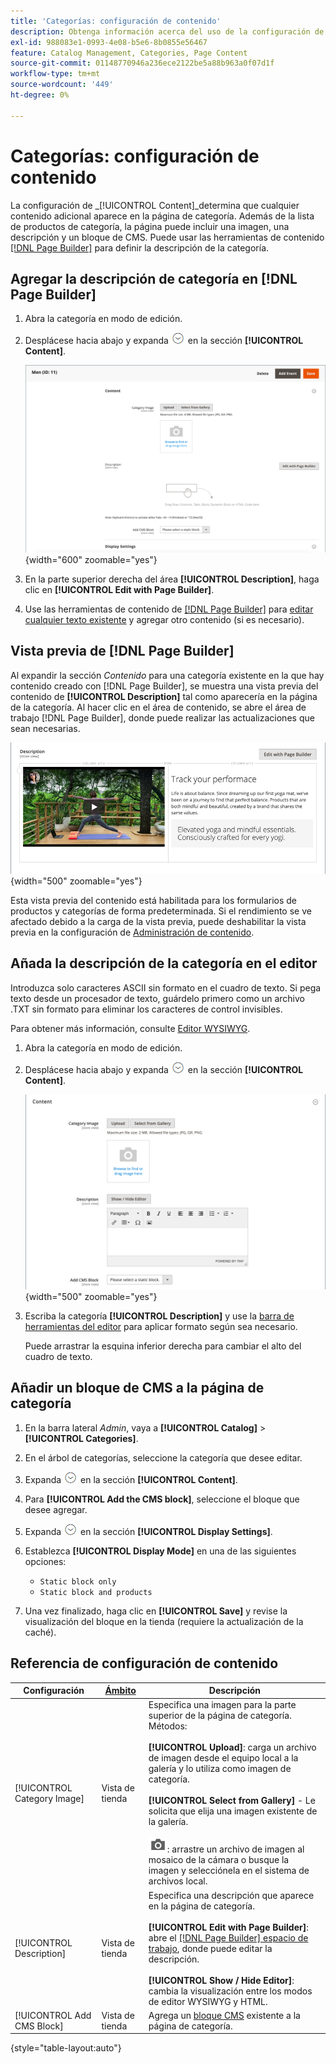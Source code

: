 ```yaml
---
title: 'Categorías: configuración de contenido'
description: Obtenga información acerca del uso de la configuración de [!UICONTROL Content] para definir cualquier contenido adicional que aparezca en la página de categoría.
exl-id: 988083e1-0993-4e08-b5e6-8b0855e56467
feature: Catalog Management, Categories, Page Content
source-git-commit: 01148770946a236ece2122be5a88b963a0f07d1f
workflow-type: tm+mt
source-wordcount: '449'
ht-degree: 0%

---
```


# Categorías: configuración de contenido

La configuración de _[!UICONTROL Content]_determina que cualquier contenido adicional aparece en la página de categoría. Además de la lista de productos de categoría, la página puede incluir una imagen, una descripción y un bloque de CMS. Puede usar las herramientas de contenido [[!DNL Page Builder]](../page-builder/introduction.md) para definir la descripción de la categoría.

## Agregar la descripción de categoría en [!DNL Page Builder]

1. Abra la categoría en modo de edición.

1. Desplácese hacia abajo y expanda ![Selector de expansión](../assets/icon-display-expand.png) en la sección **[!UICONTROL Content]**.

   ![Contenido de categoría](./assets/category-content.png){width="600" zoomable="yes"}

1. En la parte superior derecha del área **[!UICONTROL Description]**, haga clic en **[!UICONTROL Edit with Page Builder]**.

1. Use las herramientas de contenido de [[!DNL Page Builder]](../page-builder/introduction.md) para [editar cualquier texto existente](../page-builder/text.md) y agregar otro contenido (si es necesario).

## Vista previa de [!DNL Page Builder]

Al expandir la sección _Contenido_ para una categoría existente en la que hay contenido creado con [!DNL Page Builder], se muestra una vista previa del contenido de **[!UICONTROL Description]** tal como aparecería en la página de la categoría. Al hacer clic en el área de contenido, se abre el área de trabajo [!DNL Page Builder], donde puede realizar las actualizaciones que sean necesarias.

![Vista previa de descripción](../page-builder/assets/pb-product-category-content-preview.png){width="500" zoomable="yes"}

Esta vista previa del contenido está habilitada para los formularios de productos y categorías de forma predeterminada. Si el rendimiento se ve afectado debido a la carga de la vista previa, puede deshabilitar la vista previa en la configuración de [Administración de contenido](../configuration-reference/general/content-management.md#advanced-content-tools).

## Añada la descripción de la categoría en el editor

Introduzca solo caracteres ASCII sin formato en el cuadro de texto. Si pega texto desde un procesador de texto, guárdelo primero como un archivo .TXT sin formato para eliminar los caracteres de control invisibles.

Para obtener más información, consulte [Editor WYSIWYG](../content-design/editor.md).

1. Abra la categoría en modo de edición.

1. Desplácese hacia abajo y expanda ![Selector de expansión](../assets/icon-display-expand.png) en la sección **[!UICONTROL Content]**.

   ![Contenido de categoría](./assets/category-content-ce.png){width="500" zoomable="yes"}

1. Escriba la categoría **[!UICONTROL Description]** y use la [barra de herramientas del editor](../content-design/editor.md) para aplicar formato según sea necesario.

   Puede arrastrar la esquina inferior derecha para cambiar el alto del cuadro de texto.

## Añadir un bloque de CMS a la página de categoría

1. En la barra lateral _Admin_, vaya a **[!UICONTROL Catalog]** > **[!UICONTROL Categories]**.

1. En el árbol de categorías, seleccione la categoría que desee editar.

1. Expanda ![Selector de expansión](../assets/icon-display-expand.png) en la sección **[!UICONTROL Content]**.

1. Para **[!UICONTROL Add the CMS block]**, seleccione el bloque que desee agregar.

1. Expanda ![Selector de expansión](../assets/icon-display-expand.png) en la sección **[!UICONTROL Display Settings]**.

1. Establezca **[!UICONTROL Display Mode]** en una de las siguientes opciones:

   - `Static block only`
   - `Static block and products`

1. Una vez finalizado, haga clic en **[!UICONTROL Save]** y revise la visualización del bloque en la tienda (requiere la actualización de la caché).

## Referencia de configuración de contenido

| Configuración | [Ámbito](../getting-started/websites-stores-views.md#scope-settings) | Descripción |
|--- |--- |--- |
| [!UICONTROL Category Image] | Vista de tienda | Especifica una imagen para la parte superior de la página de categoría. Métodos: <br/><br/>**[!UICONTROL Upload]**: carga un archivo de imagen desde el equipo local a la galería y lo utiliza como imagen de categoría.<br/><br/>**[!UICONTROL Select from Gallery]** - Le solicita que elija una imagen existente de la galería. <br/><br/>![Icono de cámara del Page Builder](../assets/icon-camera.png): arrastre un archivo de imagen al mosaico de la cámara o busque la imagen y selecciónela en el sistema de archivos local. |
| [!UICONTROL Description] | Vista de tienda | Especifica una descripción que aparece en la página de categoría. <br/><br/>**[!UICONTROL Edit with Page Builder]**: abre el [[!DNL Page Builder] espacio de trabajo](../page-builder/workspace.md), donde puede editar la descripción.<br/><br/>**[!UICONTROL Show / Hide Editor]**: cambia la visualización entre los modos de editor WYSIWYG y HTML. |
| [!UICONTROL Add CMS Block] | Vista de tienda | Agrega un [bloque CMS](../content-design/blocks.md) existente a la página de categoría. |

{style="table-layout:auto"}
